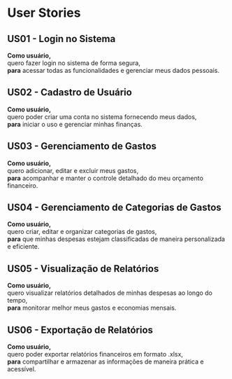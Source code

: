 # User Stories

## US01 - Login no Sistema
**Como usuário,**  
quero fazer login no sistema de forma segura,  
**para** acessar todas as funcionalidades e gerenciar meus dados pessoais.

## US02 - Cadastro de Usuário
**Como usuário,**  
quero poder criar uma conta no sistema fornecendo meus dados,  
**para** iniciar o uso e gerenciar minhas finanças.

## US03 - Gerenciamento de Gastos
**Como usuário,**  
quero adicionar, editar e excluir meus gastos,  
**para** acompanhar e manter o controle detalhado do meu orçamento financeiro.

## US04 - Gerenciamento de Categorias de Gastos
**Como usuário,**  
quero criar, editar e organizar categorias de gastos,  
**para** que minhas despesas estejam classificadas de maneira personalizada e eficiente.

## US05 - Visualização de Relatórios
**Como usuário,**  
quero visualizar relatórios detalhados de minhas despesas ao longo do tempo,  
**para** monitorar melhor meus gastos e economias mensais.

## US06 - Exportação de Relatórios
**Como usuário,**  
quero poder exportar relatórios financeiros em formato .xlsx,  
**para** compartilhar e armazenar as informações de maneira prática e acessível.
